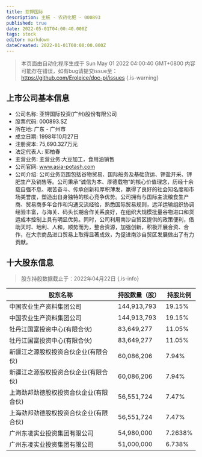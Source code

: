 ```yaml
---
title: 亚钾国际
description: 主板 - 农药化肥 - 000893
published: true
date: 2022-05-01T04:00:40.000Z
tags: stock
editor: markdown
dateCreated: 2022-01-01T00:00:00.000Z
---
```


> 本页面由自动化程序生成于 Sun May 01 2022 04:00:40 GMT+0800
> 内容可能存在错误，如有bug请提交issue至：https://github.com/Eroleice/doc-pi/issues
{.is-warning}

## 上市公司基本信息
- 公司名称: 亚钾国际投资(广州)股份有限公司
- 股票代码: 000893.SZ
- 所在地: 广东 - 广州市
- 成立日期: 1998年10月27日
- 注册资本: 75,690.327万元
- 法定代表人: 郭柏春
- 主营业务: 主营业务:大豆加工，食用油销售
- 公司官网: www.asia-potash.com
- 公司介绍: 公司业务范围包括谷物贸易、国际船务及基础货运、钾盐开采、钾肥生产及销售等。公司秉承“诚信为本、厚德载物”的核心价值理念，历经十余载自强不息、艰苦奋斗、传承创新和厚积薄发，赢得了良好的社会知名度和市场美誉度，塑造出自身独特的核心竞争优势。公司拥有与国际主流粮食生产商、贸易商多年合作和沟通交流经验，熟悉国际贸易规则，远洋运输组织协调经验丰富，与海关、码头长期合作关系良好，在组织大规模批量谷物进口和货运成本控制上具有明显优势。同时，公司利用南沙自贸区提供的政策便利，借助天时、地利、人和，顺势而为，整合资源，加强创新，积极开展合资、合作，在大宗商品进口贸易上取得显著成效，为促进南沙自贸区发展做出了有力贡献。


## 十大股东信息
> 股东持股数据截止于：2022年04月22日
{.is-info}

| 股东名称 | 持股数量（股） | 持股比例 |
| --- | --- | --- |
| 中国农业生产资料集团公司 | 144,913,793 | 19.15% |
| 中国农业生产资料集团公司 | 144,913,793 | 19.15% |
| 牡丹江国富投资中心(有限合伙) | 83,649,277 | 11.05% |
| 牡丹江国富投资中心(有限合伙) | 83,649,277 | 11.05% |
| 新疆江之源股权投资合伙企业(有限合伙) | 60,086,206 | 7.94% |
| 新疆江之源股权投资合伙企业(有限合伙) | 60,086,206 | 7.94% |
| 上海劲邦劲德股权投资合伙企业(有限合伙) | 56,551,724 | 7.47% |
| 上海劲邦劲德股权投资合伙企业(有限合伙) | 56,551,724 | 7.47% |
| 广州东凌实业投资集团有限公司 | 54,980,000 | 7.2638% |
| 广州东凌实业投资集团有限公司 | 51,000,000 | 6.738% |




